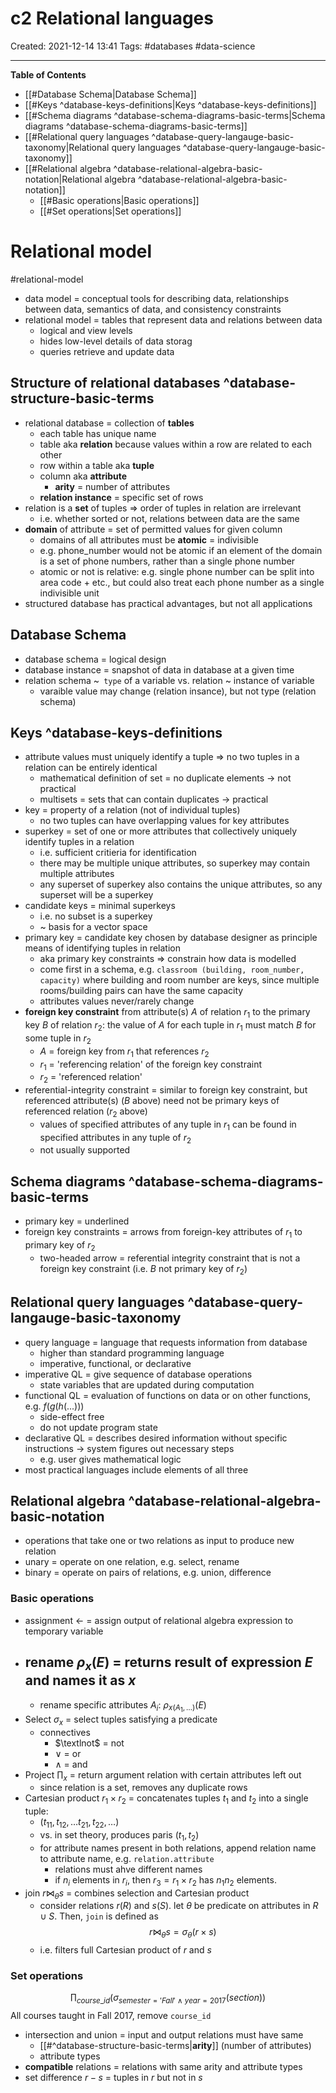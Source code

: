 # c2 Relational languages
Created: 2021-12-14 13:41
Tags: #databases #data-science 
***

**Table of Contents**

- [[#Database Schema|Database Schema]]
- [[#Keys ^database-keys-definitions|Keys ^database-keys-definitions]]
- [[#Schema diagrams ^database-schema-diagrams-basic-terms|Schema diagrams ^database-schema-diagrams-basic-terms]]
- [[#Relational query languages ^database-query-langauge-basic-taxonomy|Relational query languages ^database-query-langauge-basic-taxonomy]]
- [[#Relational algebra ^database-relational-algebra-basic-notation|Relational algebra ^database-relational-algebra-basic-notation]]
	- [[#Basic operations|Basic operations]]
	- [[#Set operations|Set operations]]

# Relational model 
#relational-model 
- data model = conceptual tools for describing data, relationships between data, semantics of data, and consistency constraints
- relational model = tables that represent data and relations between data 
	- logical and view levels 
	- hides low-level details of data storag
	- queries retrieve and update data

## Structure of relational databases ^database-structure-basic-terms
- relational database = collection of **tables**
	- each table has unique name 
	- table aka **relation** because values within a row are related to each other
	- row within a table aka **tuple**
	- column aka **attribute**
		- **arity** = number of attributes
	- **relation instance** = specific set of rows 
- relation is a **set** of tuples => order of tuples in relation are irrelevant 
	- i.e. whether sorted or not, relations between data are the same 
- **domain** of attribute = set of permitted values for given column
	- domains of all attributes must be **atomic** = indivisible
	- e.g. phone_number would not be atomic if an element of the domain is a set of phone numbers, rather than a single phone number
	- atomic or not is relative: e.g. single phone number can be split into area code + etc., but could also treat each phone number as a single indivisible unit 
- structured database has practical advantages, but not all applications

## Database Schema
- database schema = logical design 
- database instance = snapshot of data in database at a given time
- relation schema ~` type` of a variable vs. relation ~ instance of variable
	-	varaible value may change (relation insance), but not type (relation schema)

## Keys ^database-keys-definitions
- attribute values must uniquely identify a tuple => no two tuples in a relation can be entirely identical
	- mathematical definition of set = no duplicate elements -> not practical 
	- multisets = sets that can contain duplicates -> practical
- key = property of a relation (not of individual tuples)
	- no two tuples can have overlapping values for key attributes
- superkey = set of one or more attributes that collectively uniquely identify tuples in a relation
	- i.e. sufficient critieria for identification
	- there may be multiple unique attributes, so superkey may contain multiple attributes 
	- any superset of superkey also contains the unique attributes, so any superset will be a superkey
- candidate keys = minimal superkeys 
	- i.e. no subset is a superkey 
	- ~ basis for a vector space 
- primary key = candidate key chosen by database designer as principle means of identifying tuples in relation
	- aka primary key constraints => constrain how data is modelled 
	- come first in a schema, e.g. `classroom (building, room_number, capacity)` where building and room number are keys, since multiple rooms/building pairs can have the same capacity
	- attributes values never/rarely change
- **foreign key constraint** from attribute(s) $A$ of relation $r_1$ to the primary key $B$ of relation $r_2$: the value of $A$ for each tuple in $r_1$ must match $B$ for some tuple in $r_2$
	- $A$ = foreign key from $r_1$ that references $r_2$ 
	- $r_1$ = 'referencing relation' of the foreign key constraint
	- $r_2$ = 'referenced relation'
- referential-integrity constraint = similar to foreign key constraint, but referenced attribute(s) ($B$ above) need not be primary keys of referenced relation ($r_2$ above)
	- values of specified attributes of any tuple in $r_1$ can be found in specified attributes in any tuple of $r_2$
	- not usually supported

## Schema diagrams ^database-schema-diagrams-basic-terms
- primary key = underlined
- foreign key constraints = arrows from foreign-key attributes of $r_1$ to primary key of $r_2$
	- two-headed arrow = referential integrity constraint that is not a foreign key constraint (i.e. $B$ not primary key of $r_2$)

## Relational query languages ^database-query-langauge-basic-taxonomy
- query language = language that requests information from database
	- higher than standard programming language
	- imperative, functional, or declarative
- imperative QL = give sequence of database operations 
	- state variables that are updated during computation
- functional QL = evaluation of functions on data or on other functions, e.g. $f( g( h (...)))$
	- side-effect free
	- do not update program state
- declarative QL = describes desired information without specific instructions -> system figures out necessary steps
	- e.g. user gives mathematical logic 
- most practical languages include elements of all three

## Relational algebra ^database-relational-algebra-basic-notation
- operations that take one or two relations as input to produce new relation
- unary = operate on one relation, e.g. select, rename
- binary = operate on pairs of relations, e.g. union, difference

### Basic operations
- assignment $\leftarrow$ = assign output of relational algebra expression to temporary variable
- rename $\rho_x (E)$ = returns result of expression $E$ and names it as $x$ 
	- 
	- rename specific attributes $A_i$: $\rho_{x(A_1, \dots)} (E)$
- Select $\sigma_x$ = select tuples satisfying a predicate
	- connectives 
		- $\textlnot$ = not 
		- $\vee$ = or 
		- $\wedge$ = and 
- Project $\prod_x$ = return argument relation with certain attributes left out 
	- since relation is a set, removes any duplicate rows 
- Cartesian product $r_1 \times r_2$ = concatenates tuples $t_1$ and $t_2$ into a single tuple:
	- $(t_{11}, t_{12}, \dots t_{21}, t_{22}, \dots)$
	- vs. in set theory, produces paris $(t_1 , t_2)$
	- for attribute names present in both relations, append relation name to attribute name, e.g. `relation.attribute`
		- relations must ahve different names 
		- if $n_i$ elements in $r_i$, then $r_3 = r_1 \times r_2$ has $n_1 n_2$ elements.
- join $r \bowtie_\theta s$ = combines selection and Cartesian product 
	- consider relations $r(R)$ and $s(S)$. let $\theta$ be predicate on attributes in $R \cup S$. Then, `join` is defined as
$$ r \bowtie_\theta s = \sigma_\theta ( r \times s ) $$
	- i.e. filters full Cartesian product of $r$ and $s$

### Set operations
$$\prod_{course\_id} ( \sigma_{semester = 'Fall' \ \wedge \ year=2017}(section))$$
All courses taught in Fall 2017,  remove `course_id`

- intersection and union = input and output relations must have same 
	- [[#^database-structure-basic-terms|**arity**]] (number of attributes)
	- attribute types 
- **compatible** relations = relations with same arity and attribute types 
- set difference $r - s$ = tuples in $r$ but not in $s$
